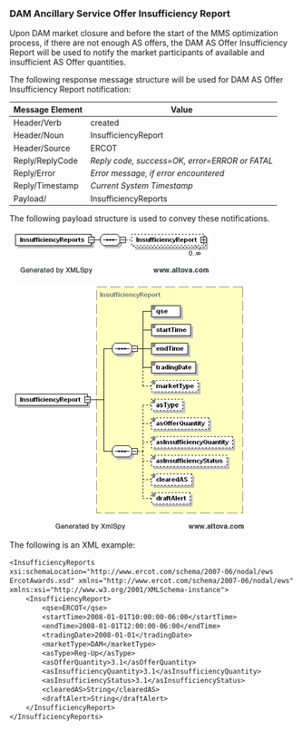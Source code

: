 ### DAM Ancillary Service Offer Insufficiency Report

Upon DAM market closure and before the start of the MMS optimization
process, if there are not enough AS offers, the DAM AS Offer
Insufficiency Report will be used to notify the market participants of
available and insufficient AS Offer quantities.

The following response message structure will be used for DAM AS Offer
Insufficiency Report notification:

| <span class="mark">Message Element</span> | <span class="mark">Value</span>                |
|-------------------------------------------|------------------------------------------------|
| Header/Verb                               | created                                        |
| Header/Noun                               | InsufficiencyReport                            |
| Header/Source                             | ERCOT                                          |
| Reply/ReplyCode                           | *Reply code, success=OK, error=ERROR or FATAL* |
| Reply/Error                               | *Error message, if error encountered*          |
| Reply/Timestamp                           | *Current System Timestamp*                     |
| Payload/                                  | InsufficiencyReports                           |

The following payload structure is used to convey these notifications.

![InsufficiencyReports](../Images/InsufficiencyReports.png)

![InsufficiencyReport Structure](../Images/InsufficiencyReport_Structure.png)

The following is an XML example:

~~~
<InsufficiencyReports xsi:schemaLocation="http://www.ercot.com/schema/2007-06/nodal/ews ErcotAwards.xsd" xmlns="http://www.ercot.com/schema/2007-06/nodal/ews" xmlns:xsi="http://www.w3.org/2001/XMLSchema-instance">
    <InsufficiencyReport>
        <qse>ERCOT</qse>
        <startTime>2008-01-01T10:00:00-06:00</startTime>
        <endTime>2008-01-01T12:00:00-06:00</endTime>
        <tradingDate>2008-01-01</tradingDate>
        <marketType>DAM</marketType>
        <asType>Reg-Up</asType>
        <asOfferQuantity>3.1</asOfferQuantity>
        <asInsufficiencyQuantity>3.1</asInsufficiencyQuantity>
        <asInsufficiencyStatus>3.1</asInsufficiencyStatus>
        <clearedAS>String</clearedAS>
        <draftAlert>String</draftAlert>
    </InsufficiencyReport>
</InsufficiencyReports>
~~~
